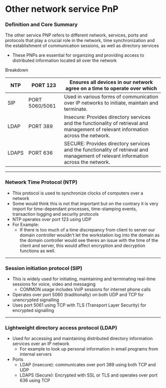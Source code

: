 # Other network service PnP

### Definition and Core Summary

The other service PNP refers to different network, services, ports and protocols that play a crucial role in the network, time synchronization and the establishment of communication sessions, as well as directory services

- These PNPs are essential for organizing and providing access to distributed information located all over the network

Breakdown

| NTP | PORT 123 | Ensures all devices in our network agree on a time to operate over which |
| --- | --- | --- |
| SIP | PORT 5060/5061 | Used in various forms of communication over IP networks to initiate, maintain and terminate. |
| LDAP | PORT 389 | Insecure: Provides directory services and the functionality of retrieval and management of relevant information across the network. |
| LDAPS | PORT 636 | SECURE: Provides directory services and the functionality of retrieval and management of relevant information across the network. |

---

### Network Time Protocol (NTP)

- This protocol is used to synchronize clocks of computers over a network
- Some would think this is not that important but on the contrary it is very import for time-dependant processes, time-stamping events, transaction logging and security protocols
- NTP operates over port 123 using UDP
- For Example:
    - If there is too much of a time discrepancy from client to server our domain controller wouldn't let the workstation log into the domain as the domain controller would see theres an issue with the time of the client and server, this would affect encryption and decryption functions as well.

---

### Session initiation protocol (SIP)

- This is widely used for initiating, maintaining and terminating real-time sessions for voice, video and messaging
    - COMMON usage includes VoIP sessions for internet phone calls
- Operates over port 5060 (traditionally) on both UDP and TCP for unencrypted signalling
- Uses port 5061 using TCP with TLS (Transport Layer Security) for encrypted signalling

---

### Lightweight directory access protocol (LDAP)

- Used for accessing and maintaining distributed directory information services over an IP network
    - For example to look up personal information in email programs from internal servers
- Ports
    - LDAP (insecure): communicates over port 389 using both TCP and UDP
    - LDAPS (Secure): Encrypted with SSL or TLS and operates over port 636 using TCP